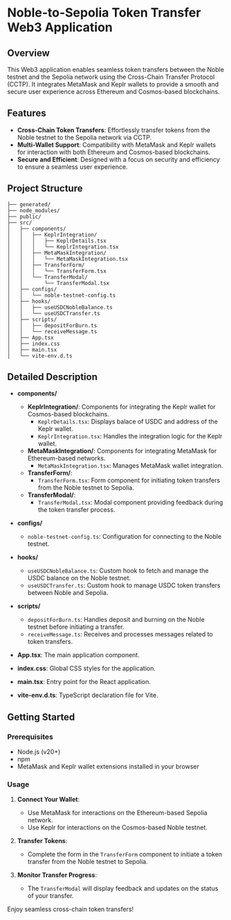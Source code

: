 # Noble-to-Sepolia Token Transfer Web3 Application

## Overview

This Web3 application enables seamless token transfers between the Noble testnet and the Sepolia network using the Cross-Chain Transfer Protocol (CCTP). It integrates MetaMask and Keplr wallets to provide a smooth and secure user experience across Ethereum and Cosmos-based blockchains.

## Features

- **Cross-Chain Token Transfers**: Effortlessly transfer tokens from the Noble testnet to the Sepolia network via CCTP.
- **Multi-Wallet Support**: Compatibility with MetaMask and Keplr wallets for interaction with both Ethereum and Cosmos-based blockchains.
- **Secure and Efficient**: Designed with a focus on security and efficiency to ensure a seamless user experience.

## Project Structure

```plaintext
├── generated/
├── node_modules/
├── public/
├── src/
│   ├── components/
│   │   ├── KeplrIntegration/
│   │   │   ├── KeplrDetails.tsx
│   │   │   └── KeplrIntegration.tsx
│   │   ├── MetaMaskIntegration/
│   │   │   └── MetaMaskIntegration.tsx
│   │   ├── TransferForm/
│   │   │   └── TransferForm.tsx
│   │   └── TransferModal/
│   │       └── TransferModal.tsx
│   ├── configs/
│   │   └── noble-testnet-config.ts
│   ├── hooks/
│   │   ├── useUSDCNobleBalance.ts
│   │   └── useUSDCTransfer.ts
│   ├── scripts/
│   │   ├── depositForBurn.ts
│   │   └── receiveMessage.ts
│   ├── App.tsx
│   ├── index.css
│   ├── main.tsx
│   └── vite-env.d.ts
```

## Detailed Description

- **components/**
  - **KeplrIntegration/**: Components for integrating the Keplr wallet for Cosmos-based blockchains.
    - `KeplrDetails.tsx`: Displays balace of USDC and address of the Keplr wallet.
    - `KeplrIntegration.tsx`: Handles the integration logic for the Keplr wallet.
  - **MetaMaskIntegration/**: Components for integrating MetaMask for Ethereum-based networks.
    - `MetaMaskIntegration.tsx`: Manages MetaMask wallet integration.
  - **TransferForm/**: 
    - `TransferForm.tsx`: Form component for initiating token transfers from the Noble testnet to Sepolia.
  - **TransferModal/**: 
    - `TransferModal.tsx`: Modal component providing feedback during the token transfer process.

- **configs/**
  - `noble-testnet-config.ts`: Configuration for connecting to the Noble testnet.

- **hooks/**
  - `useUSDCNobleBalance.ts`: Custom hook to fetch and manage the USDC balance on the Noble testnet.
  - `useUSDCTransfer.ts`: Custom hook to manage USDC token transfers between Noble and Sepolia.

- **scripts/**
  - `depositForBurn.ts`: Handles deposit and burning on the Noble testnet before initiating a transfer.
  - `receiveMessage.ts`: Receives and processes messages related to token transfers.

- **App.tsx**: The main application component.
- **index.css**: Global CSS styles for the application.
- **main.tsx**: Entry point for the React application.
- **vite-env.d.ts**: TypeScript declaration file for Vite.

## Getting Started

### Prerequisites

- Node.js (v20+)
- npm 
- MetaMask and Keplr wallet extensions installed in your browser

### Usage

1. **Connect Your Wallet**:
   - Use MetaMask for interactions on the Ethereum-based Sepolia network.
   - Use Keplr for interactions on the Cosmos-based Noble testnet.

2. **Transfer Tokens**:
   - Complete the form in the `TransferForm` component to initiate a token transfer from the Noble testnet to Sepolia.

3. **Monitor Transfer Progress**:
   - The `TransferModal` will display feedback and updates on the status of your transfer.

Enjoy seamless cross-chain token transfers!
